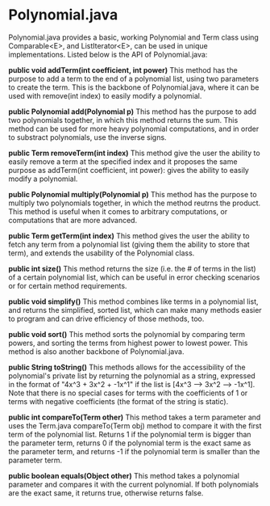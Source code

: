 # Polynomial.java
Polynomial.java provides a basic, working Polynomial and Term class using Comparable&lt;E>, and ListIterator&lt;E>, can be used in unique implementations. Listed below is the API of Polynomial.java:

**public void addTerm(int coefficient, int power)**
This method has the purpose to add a term to the end of a polynomial list, using two parameters to create the term. This is the backbone of Polynomial.java, where it can be used with remove(int index) to easily modify a polynomial.

**public Polynomial add(Polynomial p)**
This method has the purpose to add two polynomials together, in which this method returns the sum. This method can be used for more heavy polynomial computations, and in order to substract polynomials, use the inverse signs.

**public Term removeTerm(int index)**
This method give the user the ability to easily remove a term at the specified index and it proposes the same purpose as addTerm(int coefficient, int power): gives the ability to easily modify a polynomial.

**public Polynomial multiply(Polynomial p)**
This method has the purpose to multiply two polynomials together, in which the method reutrns the product. This method is useful when it comes to arbitrary computations, or computations that are more advanced.

**public Term getTerm(int index)**
This method gives the user the ability to fetch any term from a polynomial list (giving them the ability to store that term), and extends the usability of the Polynomial class.

**public int size()**
This method returns the size (i.e. the # of terms in the list) of a certain polynomial list, which can be useful in error checking scenarios or for certain method requirements.

**public void simplify()**
This method combines like terms in a polynomial list, and returns the simplified, sorted list, which can make many methods easier to program and can drive efficiency of those methods, too.

**public void sort()**
This method sorts the polynomial by comparing term powers, and sorting the terms from highest power to lowest power. This method is also another backbone of Polynomial.java.

**public String toString()**
This methods allows for the accessibility of the polynomial's private list by returning the polynomial as a string, expressed in the format of "4x^3 + 3x^2 + -1x^1" if the list is [4x^3 --> 3x^2 --> -1x^1]. Note that there is no special cases for terms with the coefficients of 1 or terms with negative coefficients (the format of the string is static).

**public int compareTo(Term other)**
This method takes a term parameter and uses the Term.java compareTo(Term obj) method to compare it with the first term of the polynomial list. Returns 1 if the polynomial term is bigger than the parameter term, returns 0 if the polynomial term is the exact same as the parameter term, and returns -1 if the polynomial term is smaller than the parameter term.

**public boolean equals(Object other)**
This method takes a polynomial parameter and compares it with the current polynomial. If both polynomials are the exact same, it returns true, otherwise returns false.
